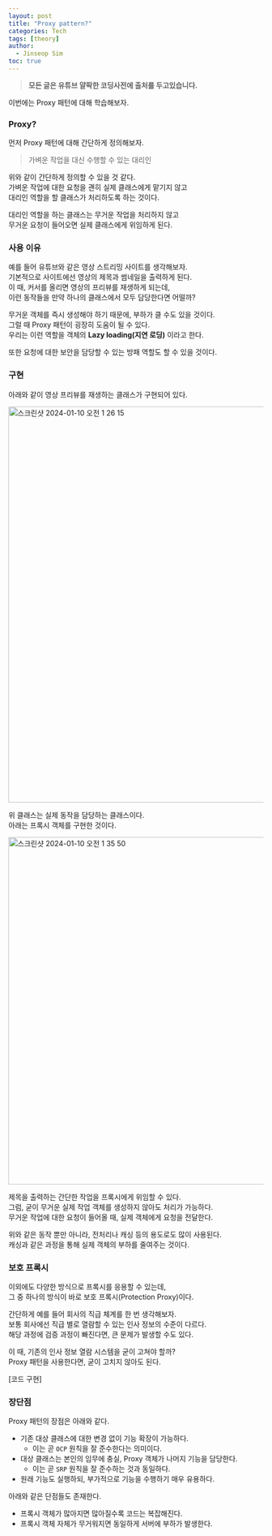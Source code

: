 ```yaml
---
layout: post
title: "Proxy pattern?"
categories: Tech
tags: [theory]
author:
  - Jinseop Sim
toc: true
---
```

> __모든 글은 유튜브 얄팍한 코딩사전에 출처를 두고있습니다.__

이번에는 Proxy 패턴에 대해 학습해보자.  

### Proxy?
먼저 Proxy 패턴에 대해 간단하게 정의해보자.  
> 가벼운 작업을 대신 수행할 수 있는 대리인

위와 같이 간단하게 정의할 수 있을 것 같다.  
가벼운 작업에 대한 요청을 괜히 실제 클래스에게 맡기지 않고  
대리인 역할을 할 클래스가 처리하도록 하는 것이다.  

대리인 역할을 하는 클래스는 무거운 작업을 처리하지 않고  
무거운 요청이 들어오면 실제 클래스에게 위임하게 된다.  

### 사용 이유
예를 들어 유튜브와 같은 영상 스트리밍 사이트를 생각해보자.  
기본적으로 사이트에선 영상의 제목과 썸네일을 출력하게 된다.  
이 때, 커서를 올리면 영상의 프리뷰를 재생하게 되는데,  
이런 동작들을 만약 하나의 클래스에서 모두 담당한다면 어떨까?  

무거운 객체를 즉시 생성해야 하기 때문에, 부하가 클 수도 있을 것이다.  
그럴 때 Proxy 패턴이 굉장히 도움이 될 수 있다.  
우리는 이런 역할을 객체의 __Lazy loading(지연 로딩)__ 이라고 한다.  

또한 요청에 대한 보안을 담당할 수 있는 방패 역할도 할 수 있을 것이다.  

### 구현
아래와 같이 영상 프리뷰를 재생하는 클래스가 구현되어 있다.  

<img width="781" alt="스크린샷 2024-01-10 오전 1 26 15" src="https://github.com/Jinseop-Sim/Jinseop-Sim.github.io/assets/71700079/818059a6-0ab1-4d58-a298-13c406ac2107">  

위 클래스는 실제 동작을 담당하는 클래스이다.  
아래는 프록시 객체를 구현한 것이다.  

<img width="685" alt="스크린샷 2024-01-10 오전 1 35 50" src="https://github.com/Jinseop-Sim/Jinseop-Sim.github.io/assets/71700079/357c29c3-31c3-4e12-a0c0-0e092b04f7ef">  

제목을 출력하는 간단한 작업을 프록시에게 위임할 수 있다.   
그럼, 굳이 무거운 실제 작업 객체를 생성하지 않아도 처리가 가능하다.  
무거운 작업에 대한 요청이 들어올 때, 실제 객체에게 요청을 전달한다.  

위와 같은 동작 뿐만 아니라, 전처리나 캐싱 등의 용도로도 많이 사용된다.  
캐싱과 같은 과정을 통해 실제 객체의 부하를 줄여주는 것이다.  

### 보호 프록시
이외에도 다양한 방식으로 프록시를 응용할 수 있는데,  
그 중 하나의 방식이 바로 보호 프록시(Protection Proxy)이다.  

간단하게 예를 들어 회사의 직급 체계를 한 번 생각해보자.  
보통 회사에선 직급 별로 열람할 수 있는 인사 정보의 수준이 다르다.  
해당 과정에 검증 과정이 빠진다면, 큰 문제가 발생할 수도 있다.  

이 때, 기존의 인사 정보 열람 시스템을 굳이 고쳐야 할까?  
Proxy 패턴을 사용한다면, 굳이 고치지 않아도 된다.  

[코드 구현]

### 장단점
Proxy 패턴의 장점은 아래와 같다.
- 기존 대상 클래스에 대한 변경 없이 기능 확장이 가능하다.
  - 이는 곧 ```OCP``` 원칙을 잘 준수한다는 의미이다.
- 대상 클래스는 본인의 임무에 충실, Proxy 객체가 나머지 기능을 담당한다.
  - 이는 곧 ```SRP``` 원칙을 잘 준수하는 것과 동일하다.
- 원래 기능도 실행하되, 부가적으로 기능을 수행하기 매우 유용하다.  

아래와 같은 단점들도 존재한다.
- 프록시 객체가 많아지면 많아질수록 코드는 복잡해진다.
- 프록시 객체 자체가 무거워지면 동일하게 서버에 부하가 발생한다.
